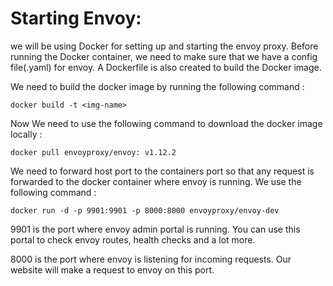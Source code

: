 # Starting Envoy:
we will be using Docker for setting up and starting the envoy proxy.
Before running the Docker container, we need to make sure that we have a config file(.yaml) for envoy. 
A Dockerfile is also created to build the Docker image.

We need to build the docker image by running the following command :

```docker build -t <img-name>```

Now We need to use the following command to download the docker image locally  :

```docker pull envoyproxy/envoy: v1.12.2```

We need to forward host port  to the containers port so that any request  is forwarded to the docker container where envoy is running. We use the following command :

```docker run -d -p 9901:9901 -p 8000:8000 envoyproxy/envoy-dev```

9901 is the port where envoy admin portal is running. You can use this portal to check envoy routes, health checks and a lot more.

8000 is the port where envoy is listening for incoming requests. Our website will make a request to envoy on this port.
